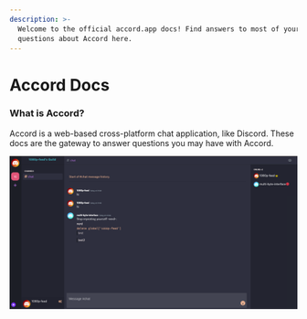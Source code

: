 ```yaml
---
description: >-
  Welcome to the official accord.app docs! Find answers to most of your
  questions about Accord here.
---
```


# Accord Docs

### What is Accord?

Accord is a web-based cross-platform chat application, like Discord. These docs are the gateway to answer questions you may have with Accord.

![Preview - 17/04/21](.gitbook/assets/image.png)





